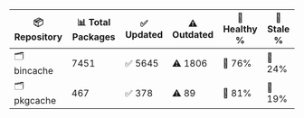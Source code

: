 | 📦 Repository | 📊 Total Packages | ✅ Updated | ⚠️ Outdated | 💚 Healthy % | 🔴 Stale % |
|---------------|-------------------|------------|-------------|-------------|------------|
| 🗂️ bincache | 7451 | ✅ 5645 | ⚠️ 1806 | 💚 76% | 🔴 24% |
| 🗂️ pkgcache | 467 | ✅ 378 | ⚠️ 89 | 💚 81% | 🔴 19% |
